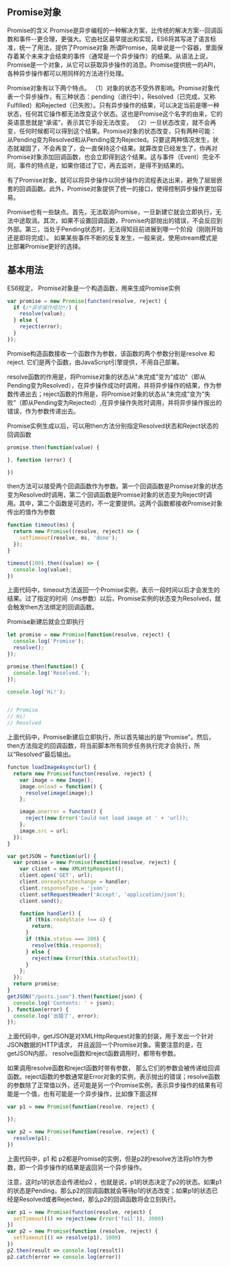 ## Promise对象
Promise的含义
Promise是异步编程的一种解决方案，比传统的解决方案--回调函数和事件--更合理，更强大。它由社区最早提出和实现，ES6将其写进了语言标准，统一了用法，提供了Promise对象
所谓Promise，简单说是一个容器，里面保存着某个未来才会结束的事件（通常是一个异步操作）的结果。从语法上说，Promise是一个对象，从它可以获取异步操作的消息。Promise提供统一的API，各种异步操作都可以用同样的方法进行处理。

Promise对象有以下两个特点。
（1）对象的状态不受外界影响。Promise对象代表一个异步操作，有三种状态：pending（进行中），Resolved（已完成，又称Fulfilled）和Rejected（已失败）。只有异步操作的结果，可以决定当前是哪一种状态，任何其它操作都无法改变这个状态。这也是Promise这个名字的由来，它的英语意思就是“承诺”，表示其它手段无法改变。
（2）一旦状态改变，就不会再变，任何时候都可以得到这个结果。Promise对象的状态改变，只有两种可能：
从Pending变为Resolved和从Pending变为Rejected。只要这两种情况发生，状态就凝固了，不会再变了，会一直保持这个结果。就算改变已经发生了，你再对Promise对象添加回调函数，也会立即得到这个结果。这与事件（Event）完全不同，事件的特点是，如果你错过了它，再去监听，是得不到结果的。

有了Promise对象，就可以将异步操作以同步操作的流程表达出来，避免了层层嵌套的回调函数。此外，Promise对象提供了统一的接口，使得控制异步操作更加容易。

Promise也有一些缺点。首先，无法取消Promise，一旦新建它就会立即执行，无法中途取消。其次，如果不设置回调函数，Promise内部抛出的错误，不会反应到外部。第三，当处于Pending状态时，无法得知目前进展到哪一个阶段（刚刚开始还是即将完成）。
如果某些事件不断的反复发生，一般来说，使用stream模式是比部署Promise更好的选择。

## 基本用法
ES6规定， Promise对象是一个构造函数，用来生成Promise实例

``` js
var promise = new Promise(functon(resolve, reject) {
  if (/*异步操作成功*/) {
    resolve(value);
  } else {
    reject(error);
  }
});
```
Promise构造函数接收一个函数作为参数，该函数的两个参数分别是resolve 和 reject. 它们是两个函数，由JavaScript引擎提供，不用自己部署。

resolve函数的作用是，将Promise对象的状态从“未完成”变为“成功”（即从Pending变为Resolved），在异步操作成功时调用，并将异步操作的结果，作为参数传递出去；reject函数的作用是，将Promise对象的状态从“未完成”变为“失败”（即从Pending变为Rejected）,在异步操作失败时调用，并将异步操作报出的错误，作为参数传递出去。

Promise实例生成以后，可以用then方法分别指定Resolved状态和Reject状态的回调函数
``` js
promise.then(function(value) {

}, function (error) {

})

```
then方法可以接受两个回调函数作为参数。第一个回调函数是Promise对象的状态变为Resolved时调用，第二个回调函数是Promise对象的状态变为Reject时调用。其中，第二个函数是可选的，不一定要提供。这两个函数都接收Promise对象传出的值作为参数

``` js
function timeout(ms) {
  return new Promise((resolve, reject) => {
    setTimeout(resolve, ms, 'done');
  });
}

timeout(100).then((value) => {
  console.log(value);
})
```
上面代码中，timeout方法返回一个Promise实例，表示一段时间以后才会发生的结果。过了指定的时间（ms参数）以后，Promise实例的状态变为Resolved，就会触发then方法绑定的回调函数。

Promise新建后就会立即执行

``` js
let promise = new Promise(function(resolve, reject) {
  console.log('Promise');
  resolve();
});

promise.then(function() {
  console.log('Resolved.');
});

console.log('Hi!');


// Promise 
// Hi!
// Resolved
```
上面代码中，Promise新建后立即执行，所以首先输出的是“Promise”。然后，then方法指定的回调函数，将当前脚本所有同步任务执行完才会执行，所以“Resolved”最后输出。

``` js
functon loadImageAsync(url) {
  return new Promise(functon(resolve, reject) {
    var image = new Image();
    image.onload = function() {
      resolve(image(image);)
    };

    image.onerror = functon() {
      reject(new Error('Could not load image at ' + 'url));
    };
    image.src = url;
  });
}
```

``` js
var getJSON = function(url) {
  var promise = new Promise(function(resolve, reject) {
    var client = new XMLHttpRequest();
    client.open('GET', url);
    client.onreadystatechange = handler;
    client.responseType = 'json';
    client.setRequestHeader('Accept', 'application/json');
    client.send();

    function handler() {
      if (this.readyState !== 4) {
        return;
      }
      if (this.status === 200) {
        resolve(this.response);
      } else {
        reject(new Error(this.statusText));
      }
    };
  });
  return promise;
}
getJSON("/posts.json").then(function(json) {
  console.log('Contents: ' + json);
}, function(error) {
  console.log('出错了', error);
});
```

上面代码中，getJSON是对XMLHttpRequest对象的封装，用于发出一个针对JSON数据的HTTP请求， 并且返回一个Promise对象。需要注意的是，在getJSON内部， resolve函数和reject函数调用时，都带有参数。

如果调用resolve函数和reject函数时带有参数， 那么它们的参数会被传递给回调函数。reject函数的参数通常是Error对象的实例，表示抛出的错误；resolve函数的参数除了正常值以外，还可能是另一个Promise实例，表示异步操作的结果有可能是一个值，也有可能是一个异步操作，比如像下面这样

``` js
var p1 = new Promise(function(resolve, reject) {

});

var p2 = new Promise(function(resolve, reject) {
  resolve(p1);
})
```
上面代码中，p1 和 p2都是Promise的实例，但是p2的resolve方法将p1作为参数，即一个异步操作的结果是返回另一个异步操作。

注意，这时p1的状态会传递给p2 ，也就是说，p1的状态决定了p2的状态。如果p1的状态是Pending，那么p2的回调函数就会等待p1的状态改变；如果p1的状态已经是Resolved或者Rejected，那么p2的回调函数将会立刻执行。

``` js
var p1 = new Promise(functon(resolve, reject) {
  setTimeout(() => reject(new Error('fail')), 3000)
})
var p2 = new Promise(function (resolve, reject) {
  setTimeout(() => resolve(p1), 1000)
})
p2.then(result => console.log(result))
p2.catch(error => console.log(error))